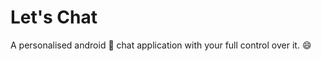 # Let's Chat

A personalised android :100: chat application with your full control over it. :smile:
